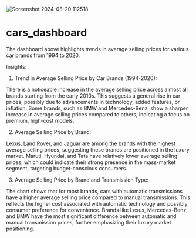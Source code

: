 ![Screenshot 2024-08-20 112518](https://github.com/user-attachments/assets/5c80a267-c43e-4a10-92af-fd3142e9634c)

# cars_dashboard
The dashboard above highlights trends in average selling prices for various car brands from 1994 to 2020.

Insights:

1. Trend in Average Selling Price by Car Brands (1994-2020):

There is a noticeable increase in the average selling price across almost all brands starting from the early 2010s. This suggests a general rise in car prices, possibly due to advancements in technology, added features, or inflation. Some brands, such as BMW and Mercedes-Benz, show a sharper increase in average selling prices compared to others, indicating a focus on premium, high-cost models.

2. Average Selling Price by Brand:

Lexus, Land Rover, and Jaguar are among the brands with the highest average selling prices, suggesting these brands are positioned in the luxury market. Maruti, Hyundai, and Tata have relatively lower average selling prices, which could indicate their strong presence in the mass-market segment, targeting budget-conscious consumers.

3. Average Selling Price by Brand and Transmission Type:

The chart shows that for most brands, cars with automatic transmissions have a higher average selling price compared to manual transmissions. This reflects the higher cost associated with automatic technology and possibly consumer preference for convenience. Brands like Lexus, Mercedes-Benz, and BMW have the most significant difference between automatic and manual transmission prices, further emphasizing their luxury market positioning.
